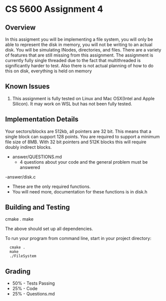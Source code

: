 # CS 5600 Assignment 4

## Overview
In this assigment you will be implementing a file system, you will only be able to represent the disk in memory, you will not be writing to an actual disk.
You will be simulating INodes, directories, and files. There are a variety of features that are still missing from this assignment. The assignment is 
currently fully single threaded due to the fact that multithreaded is significantly harder to test. Also there is not actual planning of how to do this 
on disk, everything is held on memory
## Known Issues
1. This assignment is fully tested on Linux and Mac OSX(Intel and Apple Silicon). It may work on WSL but has not been fully tested.

## Implementation Details
Your sectors/blocks are 512kb, all pointers are 32 bit. This means that a single block can support 128 points.
You are required to support a minimum file size of 8MB. With 32 bit pointers and 512K blocks this will require doubly indirect blocks.

- answer/QUESTIONS.md
  - 4 questions about your code and the general problem must be answered
  
-answer/disk.c
  - These are the only required functions.
  - You will need more, documentation for these functions is in disk.h

## Building and Testing
cmake .
make

The above should set up all dependencies.

To run your program from command line, start in your project directory:

```
  cmake .
  make
  ./FileSystem
```

## Grading
  - 50% - Tests Passing
  - 25% - Code
  - 25% - Questions.md 
